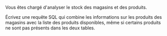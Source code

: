Vous êtes chargé d'analyser le stock des magasins et des produits.

Écrivez une requête SQL qui combine les informations sur les produits des magasins avec la liste des produits disponibles, même si certains produits ne sont pas présents dans les deux tables.